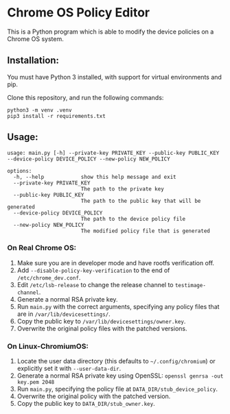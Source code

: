 # Chrome OS Policy Editor

This is a Python program which is able to modify the device policies on a Chrome OS system. 

## Installation:
You must have Python 3 installed, with support for virtual environments and pip.

Clone this repository, and run the following commands:
```
python3 -m venv .venv
pip3 install -r requirements.txt
```

## Usage:
```
usage: main.py [-h] --private-key PRIVATE_KEY --public-key PUBLIC_KEY --device-policy DEVICE_POLICY --new-policy NEW_POLICY

options:
  -h, --help            show this help message and exit
  --private-key PRIVATE_KEY
                        The path to the private key
  --public-key PUBLIC_KEY
                        The path to the public key that will be generated
  --device-policy DEVICE_POLICY
                        The path to the device policy file
  --new-policy NEW_POLICY
                        The modified policy file that is generated
```

### On Real Chrome OS:
1. Make sure you are in developer mode and have rootfs verification off.
2. Add `--disable-policy-key-verification` to the end of `/etc/chrome_dev.conf`.
3. Edit `/etc/lsb-release` to change the release channel to `testimage-channel`.
4. Generate a normal RSA private key.
5. Run `main.py` with the correct arguments, specifying any policy files that are in `/var/lib/devicesettings/`.
6. Copy the public key to `/var/lib/devicesettings/owner.key`.
7. Overwrite the original policy files with the patched versions.

### On Linux-ChromiumOS:
1. Locate the user data directory (this defaults to `~/.config/chromium`) or explicitly set it with `--user-data-dir`.
2. Generate a normal RSA private key using OpenSSL: `openssl genrsa -out key.pem 2048`
3. Run `main.py`, specifying the policy file at `DATA_DIR/stub_device_policy`.
4. Overwrite the original policy with the patched version.
5. Copy the public key to `DATA_DIR/stub_owner.key`.